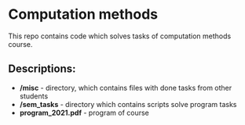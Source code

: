 # Computation methods

This repo contains code which solves tasks of computation methods course.

## Descriptions:
* **/misc** - directory, which contains files with done tasks from other students
* **/sem_tasks** - directory which contains scripts solve program tasks
* **program_2021.pdf** - program of course
